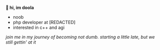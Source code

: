 **👋 hi, im doola**

  - noob
  - php developer at [REDACTED]
  - interested in c++ and agi

*join me in my journey of becoming not dumb. starting a little late, but we still gettin' at it*

<!---
doola-x/doola-x is a ✨ special ✨ repository because its `README.md` (this file) appears on your GitHub profile.
You can click the Preview link to take a look at your changes.
--->
